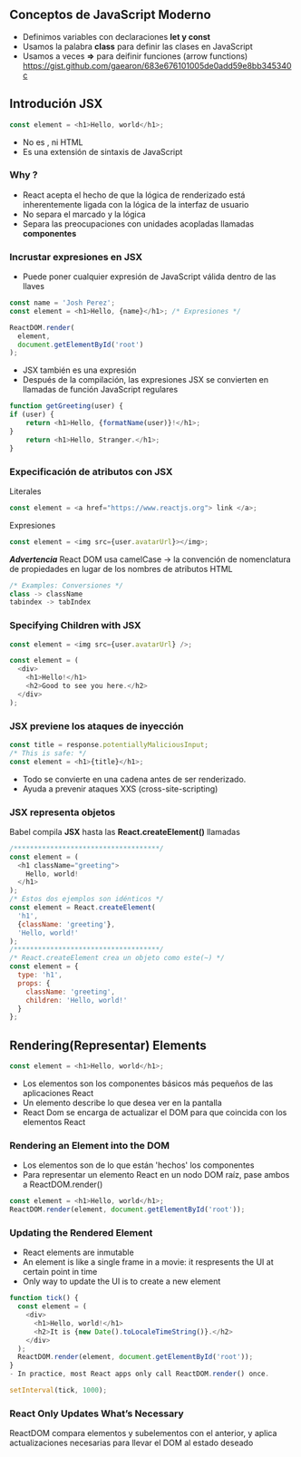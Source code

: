 ## Conceptos de JavaScript Moderno
- Definimos variables con declaraciones **let y const**
- Usamos la palabra **class** para definir las clases en JavaScript
- Usamos a veces **=>** para deifinir funciones (arrow functions)
https://gist.github.com/gaearon/683e676101005de0add59e8bb345340c

## Introdución JSX
```javascript
const element = <h1>Hello, world</h1>;
```
- No es , ni HTML
- Es una extensión de sintaxis de JavaScript
### Why ?
- React acepta el hecho de que la lógica de renderizado está inherentemente
	ligada con la lógica de la interfaz de usuario
- No separa el marcado y la lógica
- Separa las preocupaciones con unidades acopladas llamadas **componentes**
### Incrustar expresiones en JSX
- Puede poner cualquier expresión de JavaScript válida dentro de las llaves
```javascript
const name = 'Josh Perez';
const element = <h1>Hello, {name}</h1>; /* Expresiones */

ReactDOM.render(
  element,
  document.getElementById('root')
);
```
- JSX también es una expresión
- Después de la compilación, las expresiones JSX se convierten en llamadas de función
	JavaScript regulares
```javascript
function getGreeting(user) {
if (user) {
	return <h1>Hello, {formatName(user)}!</h1>;
}
	return <h1>Hello, Stranger.</h1>;
}
```
### Expecificación de atributos con JSX
Literales
```javascript
const element = <a href="https://www.reactjs.org"> link </a>;
```
Expresiones
```javascript
const element = <img src={user.avatarUrl}></img>;
```
**_Advertencia_**
React DOM usa camelCase -> la convención de nomenclatura de propiedades
en lugar de los nombres de atributos HTML
```javascript
/* Examples: Conversiones */
class -> className
tabindex -> tabIndex
```
### Specifying Children with JSX
```javaScript
const element = <img src={user.avatarUrl} />;
```
```javaScript
const element = (
  <div>
    <h1>Hello!</h1>
    <h2>Good to see you here.</h2>
  </div>
);
```
### JSX previene los ataques de inyección
```javascript
const title = response.potentiallyMaliciousInput;
/* This is safe: */
const element = <h1>{title}</h1>;
```
- Todo se convierte en una cadena antes de ser renderizado.
- Ayuda a prevenir ataques XXS (cross-site-scripting)
### JSX representa objetos
Babel compila **JSX** hasta las **React.createElement()** llamadas
```javascript
/************************************/
const element = (
  <h1 className="greeting">
    Hello, world!
  </h1>
);
/* Estos dos ejemplos son idénticos */
const element = React.createElement(
  'h1',
  {className: 'greeting'},
  'Hello, world!'
);
/************************************/
/* React.createElement crea un objeto como este(~) */
const element = {
  type: 'h1',
  props: {
    className: 'greeting',
    children: 'Hello, world!'
  }
};
```

## Rendering(Representar) Elements
```javascript
const element = <h1>Hello, world</h1>;
```
- Los elementos son los componentes básicos más pequeños de las aplicaciones React
- Un elemento describe lo que desea ver en la pantalla
- React Dom se encarga de actualizar el DOM para que coincida con los elementos React
### Rendering an Element into the DOM
- Los elementos son de lo que están 'hechos' los componentes
- Para representar un elemento React en un nodo DOM raíz, pase ambos a ReactDOM.render()
```javascript
const element = <h1>Hello, world</h1>;
ReactDOM.render(element, document.getElementById('root'));
```
### Updating the Rendered Element
- React elements are inmutable
- An element is like a single frame in a movie: it respresents the UI at certain point in time
- Only way to update the UI is to create a new element
```javascript
function tick() {
  const element = (
    <div>
      <h1>Hello, world!</h1>
      <h2>It is {new Date().toLocaleTimeString()}.</h2>
    </div>
  );
  ReactDOM.render(element, document.getElementById('root'));
}
- In practice, most React apps only call ReactDOM.render() once.

setInterval(tick, 1000);
```
### React Only Updates What’s Necessary
ReactDOM compara elementos y subelementos con el anterior, y aplica actualizaciones
necesarias para llevar el DOM al estado deseado
